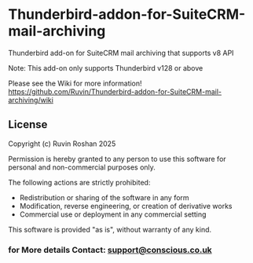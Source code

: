 # Thunderbird-addon-for-SuiteCRM-mail-archiving
Thunderbird add-on for SuiteCRM mail archiving that supports v8 API

Note: This add-on only supports Thunderbird v128 or above

Please see the Wiki for more information! 
https://github.com/Ruvin/Thunderbird-addon-for-SuiteCRM-mail-archiving/wiki


## License
Copyright (c) Ruvin Roshan 2025

Permission is hereby granted to any person to use this software for personal and non-commercial purposes only.

The following actions are strictly prohibited:
- Redistribution or sharing of the software in any form
- Modification, reverse engineering, or creation of derivative works
- Commercial use or deployment in any commercial setting

This software is provided "as is", without warranty of any kind.


### for More details Contact: support@conscious.co.uk
